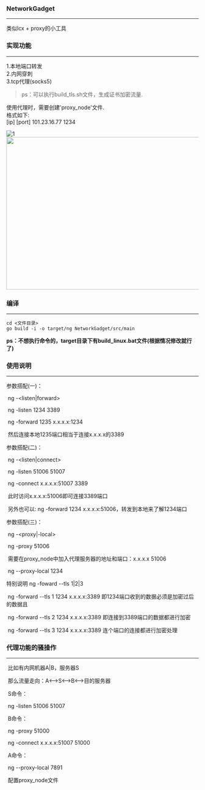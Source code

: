 ### NetworkGadget

<hr/>

类似lcx + proxy的小工具  



### 实现功能

<hr/>

1.本地端口转发  
2.内网穿刺  
3.tcp代理(socks5)

> ps：可以执行build_tls.sh文件，生成证书加密流量.



使用代理时，需要创建'proxy_node'文件.  
格式如下:  
[ip] [port]
101.23.16.77 1234  


![1](https://i.niupic.com/images/2020/07/06/8mYM.png "run")
<img src="" alt="" width="833" height="399" data-load="full" style="">



### 编译

<hr/>

```
cd <文件目录>
go build -i -o target/ng NetworkGadget/src/main
```

**ps：不想执行命令的，target目录下有build_linux.bat文件(根据情况修改就行了)**



### 使用说明

<hr/>

参数搭配(一)：

​	ng -<listen|forward>

​	ng -listen 1234 3389

​	ng -forward 1235 x.x.x.x:1234

​	然后连接本地1235端口相当于连接x.x.x.x的3389

参数搭配(二)：

​	ng -<listen|connect>

​	ng -listen 51006 51007

​	ng -connect x.x.x.x:51007 3389

​	此时访问x.x.x.x:51006即可连接3389端口

​	另外也可以: ng -forward 1234 x.x.x.x:51006，转发到本地来了解1234端口

参数搭配(三)：

​	ng -<proxy|-local>

​	ng -proxy 51006

​	需要在proxy_node中加入代理服务器的地址和端口：x.x.x.x 51006

​	ng --proxy-local 1234



特别说明 ng -foward --tls 1|2|3 

​	ng -forward --tls 1 1234 x.x.x.x:3389	即1234端口收到的数据必须是加密过后的数据且

​	ng -forward --tls 2 1234 x.x.x.x:3389	即连接到3389端口的数据都进行加密

​    ng -forward --tls 3 1234 x.x.x.x:3389 	连个端口的连接都进行加密处理



### 代理功能的骚操作

<hr/>

​	比如有内网机器A|B，服务器S

​	那么流量走向：A<—>S<—>B<—>目的服务器

​	S命令：

​		ng -listen 51006 51007	

​	B命令：

​		ng -proxy 51000

​		ng -connect x.x.x.x:51007 51000

​	A命令：

​		ng --proxy-local 7891

​		配置proxy_node文件
